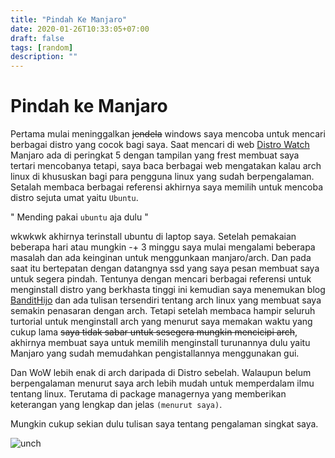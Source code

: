 ```yaml
---
title: "Pindah Ke Manjaro"
date: 2020-01-26T10:33:05+07:00
draft: false
tags: [random]
description: ""
---
```


# Pindah ke Manjaro

Pertama mulai meninggalkan ~~jendela~~ windows saya mencoba untuk mencari berbagai distro yang cocok bagi saya. Saat mencari di web [Distro Watch](https://distrowatch.com/) Manjaro ada di peringkat 5 dengan tampilan yang frest membuat saya tertari mencobanya tetapi, saya baca berbagai web mengatakan kalau arch linux di khususkan bagi para pengguna linux yang sudah berpengalaman. Setalah membaca berbagai referensi akhirnya saya memilih untuk mencoba distro sejuta umat yaitu `Ubuntu`. 

" Mending pakai `ubuntu` aja dulu " 

wkwkwk akhirnya terinstall ubuntu di laptop saya. Setelah pemakaian beberapa hari atau mungkin -+ 3 minggu saya mulai mengalami beberapa masalah dan ada keinginan untuk menggunkaan manjaro/arch. Dan pada saat itu bertepatan dengan datangnya ssd yang saya pesan membuat saya untuk segera pindah. Tentunya dengan mencari berbagai referensi untuk menginstall distro yang berkhasta tinggi ini kemudian saya menemukan blog [BanditHijo](http://k9uu.github.io/) dan ada tulisan tersendiri tentang arch linux yang membuat saya semakin penasaran dengan arch. Tetapi setelah membaca hampir seluruh turtorial untuk menginstall arch yang menurut saya memakan waktu yang cukup lama ~~saya tidak sabar untuk sesegera mungkin mencicipi arch~~, akhirnya membuat saya untuk memilih menginstall turunannya dulu yaitu Manjaro yang sudah memudahkan pengistallannya menggunakan gui.

Dan WoW lebih enak di arch daripada di Distro sebelah. Walaupun belum berpengalaman menurut saya arch lebih mudah untuk memperdalam ilmu tentang linux. Terutama di package managernya yang memberikan keterangan yang lengkap dan jelas `(menurut saya)`.

Mungkin cukup sekian dulu tulisan saya tentang pengalaman singkat saya.

![unch](https://i.imgur.com/aRR5EiK)
